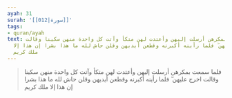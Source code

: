 ```yaml
---
ayah: 31
surah: '[[012|سورة]]'
tags:
- quran/ayah
text: فلما سمعت بمكرهن أرسلت إليهن وأعتدت لهن متكأ وآتت كل واحدة منهن سكينا وقالت
  اخرج عليهن ۖ فلما رأينه أكبرنه وقطعن أيديهن وقلن حاش لله ما هذا بشرا إن هذا إلا
  ملك كريم
---
```

> فلما سمعت بمكرهن أرسلت إليهن وأعتدت لهن متكأ وآتت كل واحدة منهن سكينا وقالت اخرج عليهن ۖ فلما رأينه أكبرنه وقطعن أيديهن وقلن حاش لله ما هذا بشرا إن هذا إلا ملك كريم
